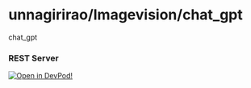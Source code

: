 # unnagirirao/Imagevision/chat_gpt
chat_gpt


### REST Server





    



[![Open in DevPod!](https://devpod.sh/assets/open-in-devpod.svg)](https://devpod.sh/open#https://github.com/unnagirirao/Imagevision/chat_gpt)